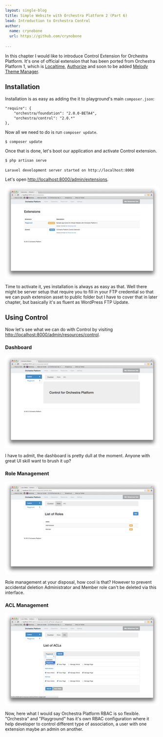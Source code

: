```yaml
---
layout: single-blog
title: Simple Website with Orchestra Platform 2 (Part 6)
lead: Introduction to Orchestra Control
author:
  name: crynobone
  url: https://github.com/crynobone

---
```


In this chapter I would like to introduce Control Extension for Orchestra Platform. It's one of official extension that has been ported from Orchestra Platform 1, which is [Localtime](http://bundles.laravel.com/bundle/localtime), [Authorize](http://bundles.laravel.com/bundle/authorize) and soon to be added [Melody Theme Manager](http://bundles.laravel.com/bundle/melody).

## Installation

Installation is as easy as adding the it to playground's main `composer.json`:

	"require": {
		"orchestra/foundation": "2.0.0-BETA4",
		"orchestra/control": "2.0.*"
	},
	
Now all we need to do is run `composer update`.

	$ composer update

Once that is done, let's boot our application and activate Control extension.

	$ php artisan serve
	
	Laravel development server started on http://localhost:8000
	
Let's open <http://localhost:8000/admin/extensions>.

![Control Extension](/blogs/assets/2013/06/control-extension.png)

Time to activate it, yes installation is always as easy as that. Well there might be server setup that require you to fill in your FTP credential so that we can push extension asset to public folder but I have to cover that in later chapter, but basically it's as fluent as WordPress FTP Update.

## Using Control

Now let's see what we can do with Control by visiting <http://localhost:8000/admin/resources/control>.

### Dashboard

![Control Dashboard](/blogs/assets/2013/06/control-dashboard.png)

I have to admit, the dashboard is pretty dull at the moment. Anyone with great UI skill want to brush it up?

### Role Management

![Control Role Management](/blogs/assets/2013/06/control-role-management.png)

Role management at your disposal, how cool is that? However to prevent accidental deletion Administrator and Member role can't be deleted via this interface.

### ACL Management

![Control ACL Management](/blogs/assets/2013/06/control-acl-management.png)

Now, here what I would say Orchestra Platform RBAC is so flexible. "Orchestra" and "Playground" has it's own RBAC configuration where it help developer to control different type of association, a user with one extension maybe an admin on another.


